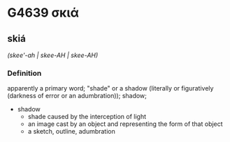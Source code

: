 # G4639 σκιά

## skiá

_(skee'-ah | skee-AH | skee-AH)_

### Definition

apparently a primary word; "shade" or a shadow (literally or figuratively (darkness of error or an adumbration)); shadow; 

- shadow
  - shade caused by the interception of light
  - an image cast by an object and representing the form of that object
  - a sketch, outline, adumbration
